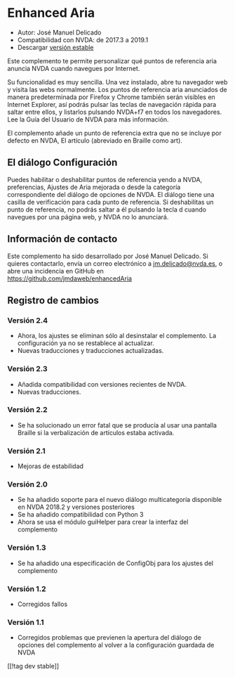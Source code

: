 # Enhanced Aria #

* Autor: José Manuel Delicado
* Compatibilidad con NVDA: de 2017.3 a 2019.1
* Descargar [versión estable][1]

Este complemento te permite personalizar qué puntos de referencia aria
anuncia NVDA cuando navegues por Internet.

Su funcionalidad es muy sencilla. Una vez instalado, abre tu navegador web y
visita las webs normalmente. Los puntos de referencia aria anunciados de
manera predeterminada por Firefox y Chrome también serán visibles en
Internet Explorer, así podrás pulsar las teclas de navegación rápida para
saltar entre ellos, y listarlos pulsando NVDA+f7 en todos los
navegadores. Lee la Guía del Usuario de NVDA para más información.

El complemento añade un punto de referencia extra que no se incluye por
defecto en NVDA, El artículo (abreviado en Braille como art).

## El diálogo Configuración

Puedes habilitar o deshabilitar puntos de referencia yendo a NVDA,
preferencias, Ajustes de Aria mejorada o desde la categoría correspondiente
del diálogo de opciones de NVDA. El diálogo tiene una casilla de
verificación para cada punto de referencia. Si deshabilitas un punto de
referencia, no podrás saltar a él pulsando la tecla d cuando navegues por
una página web, y NVDA no lo anunciará.

## Información de contacto

Este complemento ha sido desarrollado por José Manuel Delicado. Si quieres
contactarlo, envía un correo electrónico a jm.delicado@nvda.es, o abre una
incidencia en GitHub en https://github.com/jmdaweb/enhancedAria

## Registro de cambios

### Versión 2.4

* Ahora, los ajustes se eliminan sólo al desinstalar el complemento. La
  configuración ya no se restablece al actualizar.
* Nuevas traducciones y traducciones actualizadas.

### Versión 2.3

* Añadida compatibilidad con versiones recientes de NVDA.
* Nuevas traducciones.

### Versión 2.2

* Se ha solucionado un error fatal que se producía al usar una pantalla
  Braille si la verbalización de artículos estaba activada.

### Versión 2.1

* Mejoras de estabilidad

### Versión 2.0

* Se ha añadido soporte para el nuevo diálogo multicategoría disponible en
  NVDA 2018.2 y versiones posteriores
* Se ha añadido compatibilidad con Python 3
* Ahora se usa el módulo guiHelper para crear la interfaz del complemento

### Versión 1.3

* Se ha añadido una especificación de ConfigObj para los ajustes del
  complemento

### Versión 1.2

* Corregidos fallos

### Versión 1.1

* Corregidos problemas que previenen la apertura del diálogo de opciones del
  complemento al volver a la configuración guardada de NVDA

[[!tag dev stable]]

[1]: https://addons.nvda-project.org/files/get.php?file=earia
